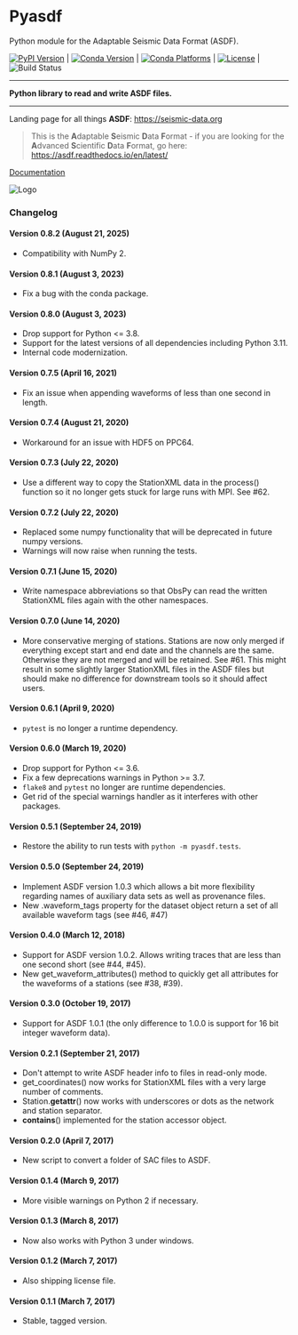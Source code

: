 # Pyasdf

Python module for the Adaptable Seismic Data Format (ASDF).

[![PyPI Version](https://img.shields.io/pypi/v/pyasdf.svg)](https://pypi.python.org/pypi/pyasdf) |
[![Conda Version](https://img.shields.io/conda/vn/conda-forge/pyasdf.svg)](https://anaconda.org/conda-forge/pyasdf) |
[![Conda Platforms](https://img.shields.io/conda/pn/conda-forge/pyasdf.svg)](https://anaconda.org/conda-forge/pyasdf) |
[![License](https://img.shields.io/pypi/l/pyasdf.svg)](https://pypi.python.org/pypi/pyasdf/) |
![Build Status](https://github.com/SeismicData/pyasdf/actions/workflows/pyasdf.yml/badge.svg)

----

**Python library to read and write ASDF files.**

----

Landing page for all things **ASDF**: https://seismic-data.org

> This is the **A**daptable **S**eismic **D**ata **F**ormat - if you are looking for the **A**dvanced **S**cientific **D**ata **F**ormat, go here: https://asdf.readthedocs.io/en/latest/

[Documentation](http://seismicdata.github.io/pyasdf/)

![Logo](/doc/logo/pyasdf_logo.png)

### Changelog

#### Version 0.8.2 (August 21, 2025)
* Compatibility with NumPy 2.

#### Version 0.8.1 (August 3, 2023)
* Fix a bug with the conda package.

#### Version 0.8.0 (August 3, 2023)
* Drop support for Python <= 3.8.
* Support for the latest versions of all dependencies including Python 3.11.
* Internal code modernization.

#### Version 0.7.5 (April 16, 2021)
* Fix an issue when appending waveforms of less than one second in length.

#### Version 0.7.4 (August 21, 2020)
* Workaround for an issue with HDF5 on PPC64.

#### Version 0.7.3 (July 22, 2020)
* Use a different way to copy the StationXML data in the process() function
    so it no longer gets stuck for large runs with MPI. See #62.

#### Version 0.7.2 (July 22, 2020)
* Replaced some numpy functionality that will be deprecated in future numpy
    versions.
* Warnings will now raise when running the tests.

#### Version 0.7.1 (June 15, 2020)
* Write namespace abbreviations so that ObsPy can read the written
    StationXML files again with the other namespaces.

#### Version 0.7.0 (June 14, 2020)
* More conservative merging of stations. Stations are now only merged if
    everything except start and end date and the channels are the same.
    Otherwise they are not merged and will be retained. See #61. This might
    result in some slightly larger StationXML files in the ASDF files but
    should make no difference for downstream tools so it should affect
    users.

#### Version 0.6.1 (April 9, 2020)
* `pytest` is no longer a runtime dependency.

#### Version 0.6.0 (March 19, 2020)
* Drop support for Python <= 3.6.
* Fix a few deprecations warnings in Python >= 3.7.
* `flake8` and `pytest` no longer are runtime dependencies.
* Get rid of the special warnings handler as it interferes with other
    packages.

#### Version 0.5.1 (September 24, 2019)
* Restore the ability to run tests with `python -m pyasdf.tests`.

#### Version 0.5.0 (September 24, 2019)
* Implement ASDF version 1.0.3 which allows a bit more flexibility
    regarding names of auxiliary data sets as well as provenance files.
* New .waveform_tags property for the dataset object return a set of all
    available waveform tags (see #46, #47)

#### Version 0.4.0 (March 12, 2018)
* Support for ASDF version 1.0.2. Allows writing traces that are less than
    one second short (see #44, #45).
* New get_waveform_attributes() method to quickly get all attributes
    for the waveforms of a stations (see #38, #39).

#### Version 0.3.0 (October 19, 2017)
* Support for ASDF 1.0.1 (the only difference to 1.0.0 is support for
    16 bit integer waveform data).

#### Version 0.2.1 (September 21, 2017)
* Don't attempt to write ASDF header info to files in read-only mode.
* get_coordinates() now works for StationXML files with a very large number
    of comments.
* Station.__getattr__() now works with underscores or dots as the network
    and station separator.
* __contains__() implemented for the station accessor object.

#### Version 0.2.0 (April 7, 2017)
* New script to convert a folder of SAC files to ASDF.

#### Version 0.1.4 (March 9, 2017)
* More visible warnings on Python 2 if necessary.

#### Version 0.1.3 (March 8, 2017)
* Now also works with Python 3 under windows.

#### Version 0.1.2 (March 7, 2017)
* Also shipping license file.

#### Version 0.1.1 (March 7, 2017)
* Stable, tagged version.
